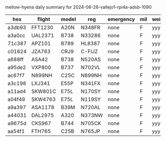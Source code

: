 mellow-hyena daily summary for 2024-08-26-vallejo1-rpi4a-adsb-1090

|hex|flight|model|reg|emergency|mil|weirdo|
|--|--|--|--|--|--|--|
|a3db93|FFT1230|A20N|N348FR|none|F|yyy|
|a3a0cc|UAL2371|B738|N33286|none|F|yyy|
|71c387|APZ101|B789|HL8387|none|F|yyy|
|c01624|JZA763|CRJ9|C-FIJZ|none|F|yyy|
|a688ff|ASA42|B738|N520AS|none|F|yyy|
|a95de2|VXP800|B737|N702VL|none|F|yyy|
|ac67f7|N899NH|C25C|N899NH|none|F|yyy|
|a3c198|LXJ341|E55P|N341FX|none|F|yyy|
|a11ad4|SKW801C|E75L|N170SY|none|F|yyy|
|a04f49|SKW4763|E75L|N119SY|none|F|yyy|
|a9a397|ASA1178|B39M|N720AL|none|F|yyy|
|a44031|DAL2975|A320|N373NW|none|F|yyy|
|a9675d|CKS967|B744|N705CK|none|F|yyy|
|aa54f1|FTH765|C25B|N765JP|none|F|yyy|
